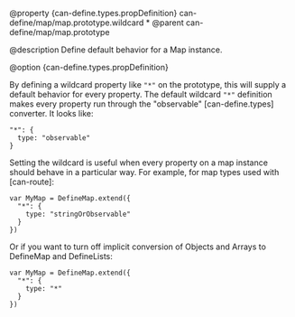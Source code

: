 @property {can-define.types.propDefinition} can-define/map/map.prototype.wildcard *
@parent can-define/map/map.prototype

@description Define default behavior for a Map instance.

@option {can-define.types.propDefinition}

By defining a wildcard property like `"*"` on the prototype, this will supply a
default behavior for every property.  The default wildcard `"*"` definition
makes every property run through the "observable" [can-define.types] converter.
It looks like:

```
"*": {
  type: "observable"
}
```

Setting the wildcard is useful when every property on a
map instance should behave in a particular way.  For example, for map types used
with [can-route]:

```
var MyMap = DefineMap.extend({
  "*": {
    type: "stringOrObservable"
  }
})
```

Or if you want to turn off implicit conversion of Objects and Arrays to DefineMap and DefineLists:

```
var MyMap = DefineMap.extend({
  "*": {
    type: "*"
  }
})
```
